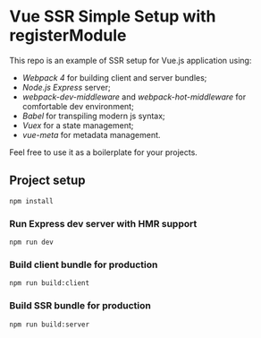 # Vue SSR Simple Setup with registerModule

This repo is an example of SSR setup for Vue.js application using:
* _Webpack 4_ for building client and server bundles;
* _Node.js Express_ server;
* _webpack-dev-middleware_ and _webpack-hot-middleware_ for comfortable dev environment;
* _Babel_ for transpiling modern js syntax;
* _Vuex_ for a state management;
* _vue-meta_ for metadata management.

Feel free to use it as a boilerplate for your projects.

## Project setup
```
npm install
```

### Run Express dev server with HMR support
```
npm run dev
```

### Build client bundle for production
```
npm run build:client
```

### Build SSR bundle for production
```
npm run build:server
```
